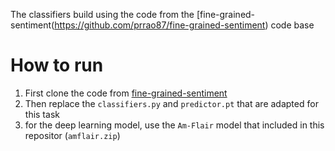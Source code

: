 The classifiers build using the code from the [fine-grained-sentiment(https://github.com/prrao87/fine-grained-sentiment) code base
# How to run
1. First clone the code from [fine-grained-sentiment](https://github.com/prrao87/fine-grained-sentiment)
1. Then replace the `classifiers.py` and `predictor.pt` that are adapted for this task
1. for the deep learning model,  use the `Am-Flair` model that included in this repositor (`amflair.zip`)
